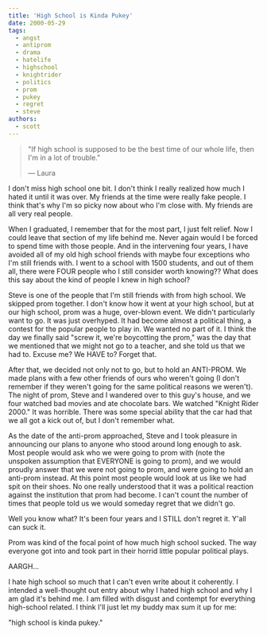 ```yaml
---
title: 'High School is Kinda Pukey'
date: 2000-05-29
tags:
  - angst
  - antiprom
  - drama
  - hatelife
  - highschool
  - knightrider
  - politics
  - prom
  - pukey
  - regret
  - steve
authors:
  - scott
---
```


> "If high school is supposed to be the best time of our whole life, then I'm in a lot of trouble."
>
> — Laura

I don't miss high school one bit. I don't think I really realized how much I hated it until it was over. My friends at the time were really fake people. I think that's why I'm so picky now about who I'm close with. My friends are all very real people.

When I graduated, I remember that for the most part, I just felt relief. Now I could leave that section of my life behind me. Never again would I be forced to spend time with those people. And in the intervening four years, I have avoided all of my old high school friends with maybe four exceptions who I'm still friends with. I went to a school with 1500 students, and out of them all, there were FOUR people who I still consider worth knowing?? What does this say about the kind of people I knew in high school?

Steve is one of the people that I'm still friends with from high school. We skipped prom together. I don't know how it went at your high school, but at our high school, prom was a huge, over-blown event. We didn't particularly want to go. It was just overhyped. It had become almost a political thing, a contest for the popular people to play in. We wanted no part of it. I think the day we finally said "screw it, we're boycotting the prom," was the day that we mentioned that we might not go to a teacher, and she told us that we had to. Excuse me? We HAVE to? Forget that.

After that, we decided not only not to go, but to hold an ANTI-PROM. We made plans with a few other friends of ours who weren't going (I don't remember if they weren't going for the same political reasons we weren't). The night of prom, Steve and I wandered over to this guy's house, and we four watched bad movies and ate chocolate bars. We watched "Knight Rider 2000." It was horrible. There was some special ability that the car had that we all got a kick out of, but I don't remember what.

As the date of the anti-prom approached, Steve and I took pleasure in announcing our plans to anyone who stood around long enough to ask. Most people would ask who we were going to prom with (note the unspoken assumption that EVERYONE is going to prom), and we would proudly answer that we were not going to prom, and were going to hold an anti-prom instead. At this point most people would look at us like we had spit on their shoes. No one really understood that it was a political reaction against the institution that prom had become. I can't count the number of times that people told us we would someday regret that we didn't go.

Well you know what? It's been four years and I STILL don't regret it. Y'all can suck it.

Prom was kind of the focal point of how much high school sucked. The way everyone got into and took part in their horrid little popular political plays.

AARGH...

I hate high school so much that I can't even write about it coherently. I intended a well-thought out entry about why I hated high school and why I am glad it's behind me. I am filled with disgust and contempt for everything high-school related. I think I'll just let my buddy max sum it up for me:

"high school is kinda pukey."
